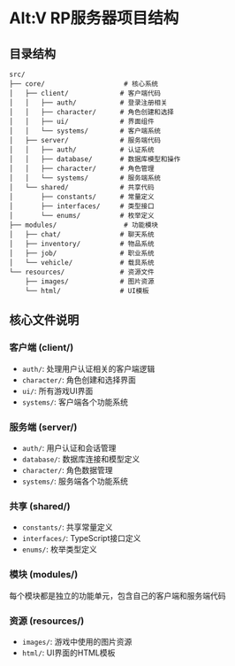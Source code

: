 # Alt:V RP服务器项目结构

## 目录结构

```
src/
├── core/                    # 核心系统
│   ├── client/             # 客户端代码
│   │   ├── auth/           # 登录注册相关
│   │   ├── character/      # 角色创建和选择
│   │   ├── ui/             # 界面组件
│   │   └── systems/        # 客户端系统
│   ├── server/             # 服务端代码
│   │   ├── auth/           # 认证系统
│   │   ├── database/       # 数据库模型和操作
│   │   ├── character/      # 角色管理
│   │   └── systems/        # 服务端系统
│   └── shared/             # 共享代码
│       ├── constants/      # 常量定义
│       ├── interfaces/     # 类型接口
│       └── enums/          # 枚举定义
├── modules/                 # 功能模块
│   ├── chat/               # 聊天系统
│   ├── inventory/          # 物品系统
│   ├── job/                # 职业系统
│   └── vehicle/            # 载具系统
└── resources/              # 资源文件
    ├── images/             # 图片资源
    └── html/               # UI模板
```

## 核心文件说明

### 客户端 (client/)
- `auth/`: 处理用户认证相关的客户端逻辑
- `character/`: 角色创建和选择界面
- `ui/`: 所有游戏UI界面
- `systems/`: 客户端各个功能系统

### 服务端 (server/)
- `auth/`: 用户认证和会话管理
- `database/`: 数据库连接和模型定义
- `character/`: 角色数据管理
- `systems/`: 服务端各个功能系统

### 共享 (shared/)
- `constants/`: 共享常量定义
- `interfaces/`: TypeScript接口定义
- `enums/`: 枚举类型定义

### 模块 (modules/)
每个模块都是独立的功能单元，包含自己的客户端和服务端代码

### 资源 (resources/)
- `images/`: 游戏中使用的图片资源
- `html/`: UI界面的HTML模板 